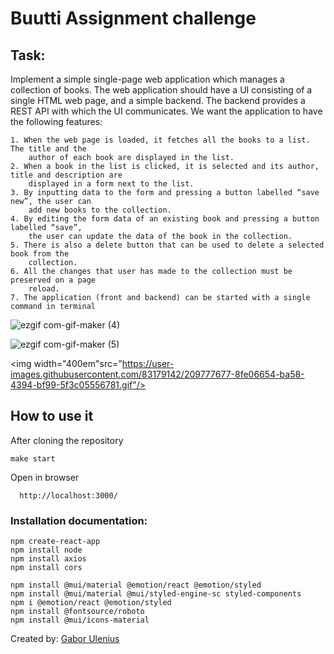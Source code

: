 # Buutti Assignment challenge

## Task:

  Implement a simple single-page web application which manages a collection of books. The
  web application should have a UI consisting of a single HTML web page, and a simple
  backend. The backend provides a REST API with which the UI communicates. We want the
  application to have the following features:

    1. When the web page is loaded, it fetches all the books to a list. The title and the
        author of each book are displayed in the list.
    2. When a book in the list is clicked, it is selected and its author, title and description are
        displayed in a form next to the list.
    3. By inputting data to the form and pressing a button labelled “save new”, the user can
        add new books to the collection.
    4. By editing the form data of an existing book and pressing a button labelled “save”,
        the user can update the data of the book in the collection.
    5. There is also a delete button that can be used to delete a selected book from the
        collection.
    6. All the changes that user has made to the collection must be preserved on a page
        reload.
    7. The application (front and backend) can be started with a single command in terminal

![ezgif com-gif-maker (4)](https://user-images.githubusercontent.com/83179142/209777536-af919a26-ebc6-4012-a997-230b03879855.gif)

![ezgif com-gif-maker (5)](https://user-images.githubusercontent.com/83179142/209777677-8fe06654-ba58-4394-bf99-5f3c05556781.gif)

<img width="400em"src="https://user-images.githubusercontent.com/83179142/209777677-8fe06654-ba58-4394-bf99-5f3c05556781.gif"/>

## How to use it

  After cloning the repository

    make start


Open in browser

      http://localhost:3000/


### Installation documentation:

    npm create-react-app
    npm install node
    npm install axios
    npm install cors

    npm install @mui/material @emotion/react @emotion/styled
    npm install @mui/material @mui/styled-engine-sc styled-components
    npm i @emotion/react @emotion/styled
    npm install @fontsource/roboto
    npm install @mui/icons-material


Created by: [Gabor Ulenius](https://github.com/mobahug)




